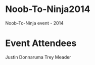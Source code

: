 Noob-To-Ninja2014
=================

Noob-To-Ninja event - 2014


Event Attendees
================
Justin Donnaruma
Trey Meader
